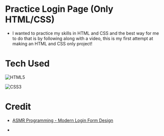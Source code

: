 # Practice Login Page (Only HTML/CSS)
- I wanted to practice my skills in HTML and CSS and the best way for me to do that is by following along with a video, this is my first attempt at making an HTML and CSS only project!


# Tech Used
![HTML5](https://img.shields.io/badge/html5-%23E34F26.svg?style=for-the-badge&logo=html5&logoColor=white)

![CSS3](https://img.shields.io/badge/css3-%231572B6.svg?style=for-the-badge&logo=css3&logoColor=white)






# Credit
 - <a href ="https://www.youtube.com/watch?v=B6e4Fg_-CXY&list=WL&index=19&ab_channel=Codeminton">ASMR Programming - Modern Login Form Design</a>

 -